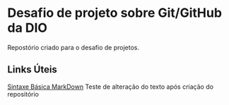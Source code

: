 # Desafio de projeto sobre Git/GitHub da DIO
Repostório criado para o desafio de projetos.

## Links Úteis
[Sintaxe Básica MarkDown](https://www.markdownguide.org/basic-syntax/)
Teste de alteração do texto após criação do repositório
